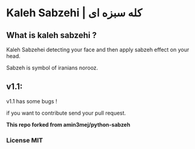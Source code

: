 

# Kaleh Sabzehi  |   کله سبزه ای 

## What is kaleh sabzehi ?

Kaleh Sabzehei detecting your face and then apply sabzeh effect on your head.

Sabzeh is symbol of iranians norooz.



## v1.1:

v1.1 has some bugs !

if you want to contribute send your pull request.


**This repo forked from amin3mej/python-sabzeh**

### License MIT

